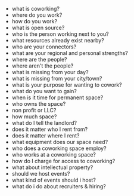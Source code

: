* what is coworking?
* where do you work?
* how do you work?
* what is open source?
* who is the person working next to you?
* what resources already exist nearby?
* who are your connectors?
* what are your regional and personal strengths?
* where are the people?
* where aren't the people?
* what is missing from your day?
* what is missing from your city/town?
* what is your purpose for wanting to cowork?
* what do you want to gain?
* when is it time for permanent space?
* who owns the space?
* non profit or LLC?
* how much space?
* what do I tell the landlord?
* does it matter who I rent from?
* does it matter where I rent?
* what equipment does our space need?
* who does a coworking space employ?
* who works at a coworking space?
* how do I charge for access to coworking?
* what about intellectual property?
* should we host events? 
* what kind of events should i host?
* what do i do about recruiters & hiring?
